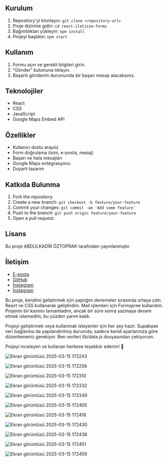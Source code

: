 
## Kurulum

1.  Repository'yi klonlayın: `git clone <repository-url>`
2.  Proje dizinine gidin: `cd react-iletisim-formu`
3.  Bağımlılıkları yükleyin: `npm install`
4.  Projeyi başlatın: `npm start`

## Kullanım

1.  Formu açın ve gerekli bilgileri girin.
2.  "Gönder" butonuna tıklayın.
3.  Başarılı gönderim durumunda bir başarı mesajı alacaksınız.

## Teknolojiler

* React
* CSS
* JavaScript
* Google Maps Embed API

## Özellikler

* Kullanıcı dostu arayüz
* Form doğrulama (isim, e-posta, mesaj)
* Başarı ve hata mesajları
* Google Maps entegrasyonu
* Duyarlı tasarım

## Katkıda Bulunma

1.  Fork the repository.
2.  Create a new branch: `git checkout -b feature/your-feature`
3.  Commit your changes: `git commit -am 'Add some feature'`
4.  Push to the branch: `git push origin feature/your-feature`
5.  Open a pull request.

## Lisans

Bu proje ABDULKADİR ÖZTOPRAK tarafından yayınlanmıştır.

## İletişim

* [E-posta](abdulkadiroztoprak20@gmail.com)
* [GitHub](https://github.com/abdulkdiroztoprak)
* [İnstagram ](https://instagram.com/abdulkadiroztoprak)
* [İnstagram ](https://www.instagram.com/utkayazilim_/)


Bu proje, kendimi geliştirmek için yaptığım denemeler sırasında ortaya çıktı. React ve CSS kullanarak geliştirdim. Mail işlemleri için Formspree kullandım. Projenin bir kısmını tamamladım, ancak bir süre sonra yazmaya devam etmek istemedim, bu yüzden yarım kaldı.

Projeyi geliştirmek veya kullanmak isteyenler için her şey hazır. Supabase veri bağlantısı da yapılandırılmış durumda; sadece kendi ayarlarınıza göre düzenlemeniz gerekiyor. Ben verileri lib/data.js dosyasından çekiyorum.

Projeyi inceleyen ve kullanan herkese teşekkür ederim! 🚀








![Ekran görüntüsü 2025-03-15 172243](https://github.com/user-attachments/assets/50920202-3fce-4fd0-8e8c-aad9c62426b3)

![Ekran görüntüsü 2025-03-15 172256](https://github.com/user-attachments/assets/99ff6335-fed8-4e65-8a78-0ded500e0635)

![Ekran görüntüsü 2025-03-15 172310](https://github.com/user-attachments/assets/e9625cdb-3451-47f7-beee-874f824f59d2)


![Ekran görüntüsü 2025-03-15 172332](https://github.com/user-attachments/assets/9879571a-b221-4632-98fa-76c943548677)

![Ekran görüntüsü 2025-03-15 172349](https://github.com/user-attachments/assets/e4e54aaf-de76-4a87-9d0c-1c9c22df4123)

![Ekran görüntüsü 2025-03-15 172405](https://github.com/user-attachments/assets/fd42595c-b779-45fa-bf73-090fc72e3654)

![Ekran görüntüsü 2025-03-15 172418](https://github.com/user-attachments/assets/435e5dc1-9569-4b7d-8603-140d3329d938)

![Ekran görüntüsü 2025-03-15 172430](https://github.com/user-attachments/assets/c33cd2c6-3319-4f35-8be4-00bd3e2c11c5)

![Ekran görüntüsü 2025-03-15 172438](https://github.com/user-attachments/assets/72e0297b-ec38-487f-9381-56dbc66e700d)

![Ekran görüntüsü 2025-03-15 172451](https://github.com/user-attachments/assets/1af1ba86-7e4e-47ef-8972-c8f7d4d6bea1)

![Ekran görüntüsü 2025-03-15 172459](https://github.com/user-attachments/assets/2e826a0e-5205-40f2-8e26-d888a708f717)











